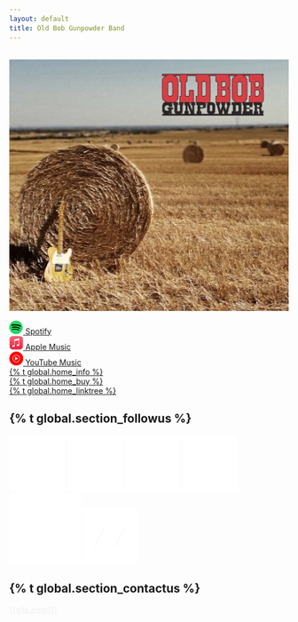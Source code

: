 ```yaml
---
layout: default
title: Old Bob Gunpowder Band
---
```

<div class="home-albums">
    <br>
    <a href="album_oldbobgunpowder"><img src="img/oldbob-cover-side.jpg" class="album-item"></a>
<br>
    <p>
        <div class="link-item"><a href="https://open.spotify.com/artist/7cNFuZ7IMqzLwDFqCKfKg8?si=dmPMsNVkScyp4xTcFck_jQ">
            <!--Listen on--> <img class="small-img" src="img/home-icons/spotify.png"> Spotify</a></div>
        <div class="link-item"><a href="https://geo.music.apple.com/it/album/_/1623619818?app=music&at=1000lHKX&ct=oldbob_website&itscg=30200&itsct=lt_m&ls=1&mt=1">
            <!--Listen on--> <img class="small-img" src="img/home-icons/applemusic.png"> Apple Music</a></div>
        <div class="link-item"><a href="https://music.youtube.com/playlist?list=OLAK5uy_mS404VIWqQ0lCMSPeXEkwD8qpnwxHFCuU">
            <!--Listen on--> <img class="small-img" src="img/home-icons/youtubemusic.png"> YouTube Music</a></div>
        <div class="link-item"><a href="album_oldbobgunpowder">{% t global.home_info %}</a></div>
        <div class="link-item"><a href="https://oldbobgunpowder.bandcamp.com/album/old-bob-gunpowder" target="_blank">{% t global.home_buy %}</a></div>
        <div class="link-item"><a href="https://linktr.ee/oldbobgunpowderband">{% t global.home_linktree %}</a></div>
        <div class="link-item" style="display:none;"><a href="releases">Releases</a></div> 
    </p>
     

   
</div>
<div class="follow-div">
    <h2>{% t global.section_followus %}</h2>
        <a href="{{ site.facebook }}" target="_blank"><img src="img/whitefacebook.png" class="social-button-follow"></a>
        <a href="{{ site.instagram }}" target="_blank"><img src="img/whiteInstagram.png" class="social-button-follow"></a>
        <a href="{{ site.tiktok }}" target="_blank"><img src="img/whitetiktok.png" class="social-button-follow"></a>
        <a href="{{ site.youtube }}" target="_blank"><img src="img/whiteYoutube.png" class="social-button-follow"></a>
        <a href="{{ site.spotify }}" target="_blank"><img src="img/spotify-128.png" class="social-button-follow"></a>
        <a href="{{ site.bandcamp }}" target="_blank"><img src="img/whitebandcamp.png" class="social-button-follow"></a>
</div>
<div class="contact-div">
    <h2>{% t global.section_contactus %}</h2>
    <a href="mailto:{{site.email}}" style="color:#efeff0">{{site.email}}</a>
</div>

<br>
<br><br><br><br><br><br><br>
<div style="display:none; font-size:12px; text-align:right; margin-right:8px; margin-top:64px;">
    website by Valerio Libera
</div>
